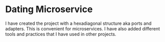 # Dating Microservice
I have created the project with a hexadiagonal structure aka ports and adapters. This is convenient for microservices. I have also added different tools and practices that I have used in other projects.
